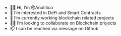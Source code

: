 - 👋🏼 Hi, I’m @AnaIitico
- 👀 I’m interested in DeFi and Smart Contracts
- 📖 I’m currently working blockchain related projects
- 🤝🏼 I’m looking to collaborate on Blockchain projects
- 📫 I can be reached via message on Github
